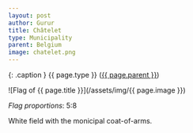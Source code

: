 ```yaml
---
layout: post
author: Gurur
title: Châtelet
type: Municipality
parent: Belgium
image: chatelet.png
---
```

{: .caption }
{{ page.type }} ([{{ page.parent }}](/2019/03/14/belgium.html))

![Flag of {{ page.title }}](/assets/img/{{ page.image }})

*Flag proportions*: 5:8

White field with the monicipal coat-of-arms.